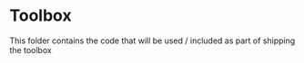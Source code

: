 # Toolbox

This folder contains the code that will be used / included as part of shipping the toolbox